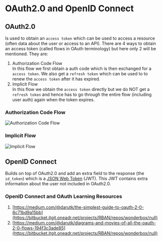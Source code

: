 # OAuth2.0 and OpenID Connect

## OAuth2.0
Is used to obtain an `access token` which can be used to access a resource (often data about the user or access to an API). There are 4 ways to obtain an access token (called flows in OAuth terminology) but here only 2 will be mentioned. They are:

1. Authorization Code Flow  
  In this flow we first obtain a auth code which is then exchanged for a `access token`. We also get a `refresh token` which can be used to to renew the `access token` after it has expired.
2. Implicit Flow  
  In this flow we obtain the `access token` directly but we do NOT get a `refresh token` and hence has to go through the entire flow (including user auth) again when the token expires.

### Authorization Code Flow
![Authorization Code Flow](https://cdn-images-1.medium.com/max/800/1*ULF38OTiNJNQZ4lHQZqRwQ.png)
### Implicit Flow
![Implicit Flow](https://cdn-images-1.medium.com/max/800/1*_7h6INaOWSvRVzDKK5x9Zw.png)

## OpenID Connect
Builds on top of OAuth2.0 and add an extra field to the response (the `id_token`) which is a [JSON Web Token](https://jwt.io/) (JWT). This JWT contains extra information about the user not included in OAuth2.0.

### OpenID Connect and OAuth Learning Resources

1. [https://medium.com/@darutk/the-simplest-guide-to-oauth-2-0-8c71bd9a15bb](https://bitbucket.itgit.oneadr.net/projects/RBAN/repos/wonderbox/null)
2. [https://medium.com/@darutk/diagrams-and-movies-of-all-the-oauth-2-0-flows-194f3c3ade85](https://bitbucket.itgit.oneadr.net/projects/RBAN/repos/wonderbox/null)